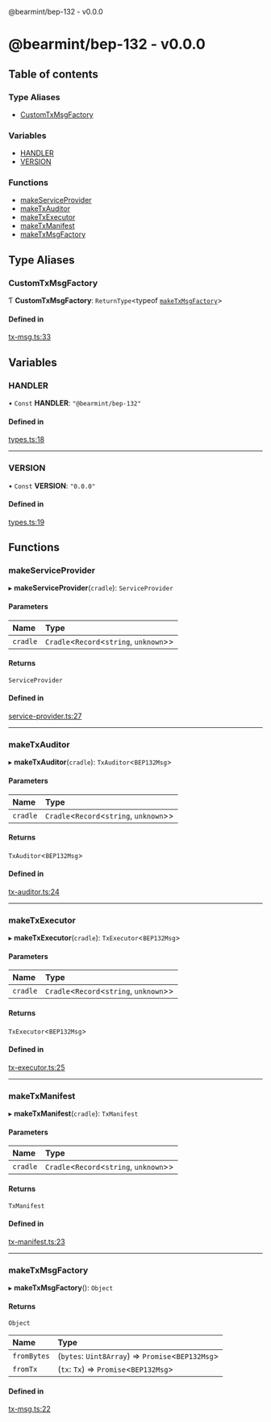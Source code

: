 @bearmint/bep-132 - v0.0.0

# @bearmint/bep-132 - v0.0.0

## Table of contents

### Type Aliases

- [CustomTxMsgFactory](README.md#customtxmsgfactory)

### Variables

- [HANDLER](README.md#handler)
- [VERSION](README.md#version)

### Functions

- [makeServiceProvider](README.md#makeserviceprovider)
- [makeTxAuditor](README.md#maketxauditor)
- [makeTxExecutor](README.md#maketxexecutor)
- [makeTxManifest](README.md#maketxmanifest)
- [makeTxMsgFactory](README.md#maketxmsgfactory)

## Type Aliases

### CustomTxMsgFactory

Ƭ **CustomTxMsgFactory**: `ReturnType`<typeof [`makeTxMsgFactory`](README.md#maketxmsgfactory)\>

#### Defined in

[tx-msg.ts:33](https://github.com/bearmint/bearmint/blob/main/packages/bep-132/source/tx-msg.ts#L33)

## Variables

### HANDLER

• `Const` **HANDLER**: ``"@bearmint/bep-132"``

#### Defined in

[types.ts:18](https://github.com/bearmint/bearmint/blob/main/packages/bep-132/source/types.ts#L18)

___

### VERSION

• `Const` **VERSION**: ``"0.0.0"``

#### Defined in

[types.ts:19](https://github.com/bearmint/bearmint/blob/main/packages/bep-132/source/types.ts#L19)

## Functions

### makeServiceProvider

▸ **makeServiceProvider**(`cradle`): `ServiceProvider`

#### Parameters

| Name | Type |
| :------ | :------ |
| `cradle` | `Cradle`<`Record`<`string`, `unknown`\>\> |

#### Returns

`ServiceProvider`

#### Defined in

[service-provider.ts:27](https://github.com/bearmint/bearmint/blob/main/packages/bep-132/source/service-provider.ts#L27)

___

### makeTxAuditor

▸ **makeTxAuditor**(`cradle`): `TxAuditor`<`BEP132Msg`\>

#### Parameters

| Name | Type |
| :------ | :------ |
| `cradle` | `Cradle`<`Record`<`string`, `unknown`\>\> |

#### Returns

`TxAuditor`<`BEP132Msg`\>

#### Defined in

[tx-auditor.ts:24](https://github.com/bearmint/bearmint/blob/main/packages/bep-132/source/tx-auditor.ts#L24)

___

### makeTxExecutor

▸ **makeTxExecutor**(`cradle`): `TxExecutor`<`BEP132Msg`\>

#### Parameters

| Name | Type |
| :------ | :------ |
| `cradle` | `Cradle`<`Record`<`string`, `unknown`\>\> |

#### Returns

`TxExecutor`<`BEP132Msg`\>

#### Defined in

[tx-executor.ts:25](https://github.com/bearmint/bearmint/blob/main/packages/bep-132/source/tx-executor.ts#L25)

___

### makeTxManifest

▸ **makeTxManifest**(`cradle`): `TxManifest`

#### Parameters

| Name | Type |
| :------ | :------ |
| `cradle` | `Cradle`<`Record`<`string`, `unknown`\>\> |

#### Returns

`TxManifest`

#### Defined in

[tx-manifest.ts:23](https://github.com/bearmint/bearmint/blob/main/packages/bep-132/source/tx-manifest.ts#L23)

___

### makeTxMsgFactory

▸ **makeTxMsgFactory**(): `Object`

#### Returns

`Object`

| Name | Type |
| :------ | :------ |
| `fromBytes` | (`bytes`: `Uint8Array`) => `Promise`<`BEP132Msg`\> |
| `fromTx` | (`tx`: `Tx`) => `Promise`<`BEP132Msg`\> |

#### Defined in

[tx-msg.ts:22](https://github.com/bearmint/bearmint/blob/main/packages/bep-132/source/tx-msg.ts#L22)
